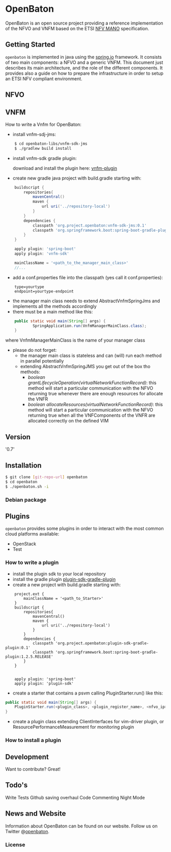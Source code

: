 # OpenBaton

OpenBaton is an open source project providing a reference implementation of the NFVO and VNFM based on the ETSI [NFV MANO] specification. 

## Getting Started

`openbaton` is implemented in java using the [spring.io] framework. It consists of two main components: a NFVO and a generic VNFM. This document just describes its main architecture, and the role of the different components. It provides also a guide on how to prepare the infrastructure in order to setup an ETSI NFV compliant environment. 


## NFVO

## VNFM

How to write a Vnfm for OpenBaton:

* install vnfm-sdj-jms:

```sh
    $ cd openbaton-libs/vnfm-sdk-jms
    $ ./gradlew build install
```

* install vnfm-sdk gradle plugin:

    download and install the plugin here: [vnfm-plugin](https://gitlab.fokus.fraunhofer.de/openbaton/vnfm-sdk-gradle-plugin/blob/develop/README.md)

* create new gradle java project with build.gradle starting with:
```gradle
    buildscript {
        repositories{
            mavenCentral()
            maven {
                url uri('../repository-local')
            }
        }
        dependencies {
            classpath 'org.project.openbaton:vnfm-sdk-jms:0.1'
            classpath 'org.springframework.boot:spring-boot-gradle-plugin:1.2.5.RELEASE'
        }
    }

    apply plugin: 'spring-boot'
    apply plugin: 'vnfm-sdk'

    mainClassName = '<path_to_the_manager_main_class>'
    //...

```

* add a conf.properties file into the classpath (yes call it conf.properties):

```properties
    type=yourtype
    endpoint=yourtype-endpoint
```

* the manager main class needs to extend AbstractVnfmSpringJms and implements all the methods accordingly
* there must be a main method like this:
```java
    public static void main(String[] args) {
            SpringApplication.run(VnfmManagerMainClass.class);
    }
```

   where VnfmManagerMainClass is the name of your manager class

* please do not forget:
    * the manager main class is stateless and can (will) run each method in parallel potentially
    * extending AbstractVnfmSpringJMS you get out of the box tho methods:
        - *_boolean_ grantLifecycleOperation(virtualNetworkFunctionRecord)*:
            this method will start a particular communication with the NFVO returning true whenever there are enough resources for allocate the VNFR
        - *_boolean_ allocateResources(virtualNetworkFunctionRecord)*:
            this method will start a particular communication with the NFVO returning true when all the VNFComponents of the VNFR are allocated correctly on the defined VIM

## Version
 '0.7'

## Installation

```sh
$ git clone [git-repo-url] openbaton
$ cd openbaton
$ ./openbaton.sh -i
```

### Debian package



## Plugins

`openbaton` provides some plugins in order to interact with the most common cloud platforms available:
* OpenStack
* Test

### How to write a plugin

* install the plugin sdk to your local repository
* install the gradle plugin [plugin-sdk-gradle-plugin](https://gitlab.fokus.fraunhofer.de/openbaton/plugin-sdk-gradle-plugin)
* create a new project with build.gradle starting with:
```
    project.ext {
        mainClassName = '<path_to_Starter>'
    }
    buildscript {
        repositories{
            mavenCentral()
            maven {
                url uri('../repository-local')
            }
        }
        dependencies {
            classpath 'org.project.openbaton:plugin-sdk-gradle-plugin:0.1'
            classpath 'org.springframework.boot:spring-boot-gradle-plugin:1.2.5.RELEASE'
        }
    }


    apply plugin: 'spring-boot'
    apply plugin: 'plugin-sdk'
```
* create a starter that contains a psvm calling PluginStarter.run() like this:
```java
public static void main(String[] args) {
    PluginStarter.run(<plugin_class>, <plugin_register_name>, <nfvo_ip>, <nfvo_rmi_port(default: 1099)>);
}
```
* create a plugin class extending ClientInterfaces for vim-driver plugin, or ResourcePerformanceMeasurement for monitoring plugin

### How to install a plugin


## Development

Want to contribute? Great!

## Todo's

Write Tests
Github saving overhaul
Code Commenting
Night Mode


## News and Website
Information about OpenBaton can be found on our website. Follow us on Twitter @[openbaton].

### License

[spring.io]:https://spring.io/
[NFV MANO]:http://docbox.etsi.org/ISG/NFV/Open/Published/gs_NFV-MAN001v010101p%20-%20Management%20and%20Orchestration.pdf
[openbaton]:http://twitter.com
